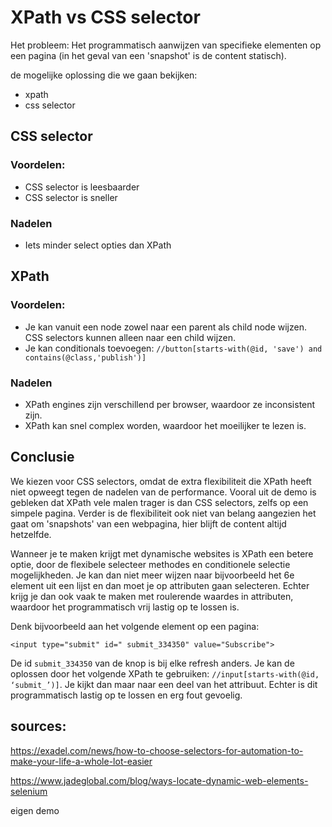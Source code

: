 # XPath vs CSS selector

Het probleem: Het programmatisch aanwijzen van specifieke elementen op een pagina (in het geval van een 'snapshot' is de content statisch).

de mogelijke oplossing die we gaan bekijken:

- xpath
- css selector

## CSS selector

### Voordelen:

- CSS selector is leesbaarder 
- CSS selector is sneller 

### Nadelen

- Iets minder select opties dan XPath

## XPath

### Voordelen:

- Je kan vanuit een node zowel naar een parent als child node wijzen. CSS selectors kunnen alleen naar een child wijzen.
- Je kan conditionals toevoegen: `//button[starts-with(@id, 'save') and contains(@class,'publish')]`

### Nadelen

- XPath engines zijn verschillend per browser, waardoor ze inconsistent zijn.
- XPath kan snel complex worden, waardoor het moeilijker te lezen is.

## Conclusie

We kiezen voor CSS selectors, omdat de extra flexibiliteit die XPath heeft niet opweegt tegen de nadelen van de performance. Vooral uit de demo is gebleken dat XPath vele malen trager is dan CSS selectors, zelfs op een simpele pagina. Verder is de flexibiliteit ook niet van belang aangezien het gaat om 'snapshots' van een webpagina, hier blijft de content altijd hetzelfde. 

Wanneer je te maken krijgt met dynamische websites is XPath een betere optie, door de flexibele selecteer methodes en conditionele selectie mogelijkheden. Je kan dan niet meer wijzen naar bijvoorbeeld het 6e element uit een lijst en dan moet je op attributen gaan selecteren. Echter krijg je dan ook vaak te maken met roulerende waardes in attributen, waardoor het programmatisch vrij lastig op te lossen is.  

Denk bijvoorbeeld aan het volgende element op een pagina:

`<input type="submit" id=" submit_334350" value="Subscribe">`

De id `submit_334350` van de knop is bij elke refresh anders. Je kan de oplossen door het volgende XPath te gebruiken: `//input[starts-with(@id, ‘submit_’)]`. Je kijkt dan maar naar een deel van het attribuut. Echter is dit programmatisch lastig op te lossen en erg fout gevoelig. 

## sources:

 https://exadel.com/news/how-to-choose-selectors-for-automation-to-make-your-life-a-whole-lot-easier

https://www.jadeglobal.com/blog/ways-locate-dynamic-web-elements-selenium

eigen demo

